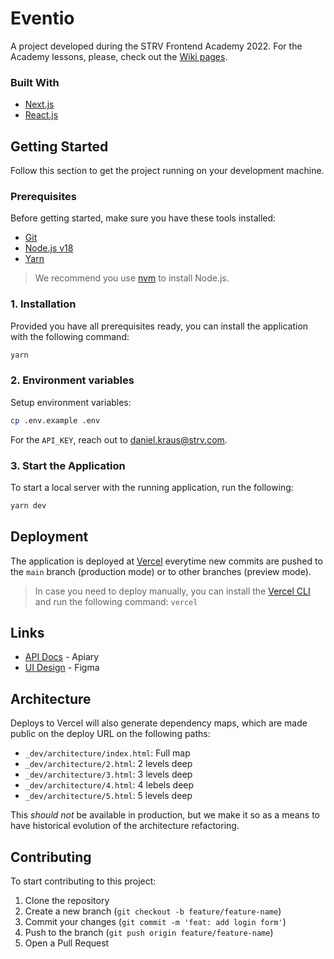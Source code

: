 # Eventio

A project developed during the STRV Frontend Academy 2022. For the Academy lessons, please, check out the [Wiki pages](https://github.com/strvcom/frontend-academy-2022/wiki).

### Built With

- [Next.js](https://nextjs.org/)
- [React.js](https://reactjs.org/)

## Getting Started

Follow this section to get the project running on your development machine.

### Prerequisites

Before getting started, make sure you have these tools installed:

- [Git](https://git-scm.com/)
- [Node.js v18](https://nodejs.org/en/)
- [Yarn](https://yarnpkg.com/)

> We recommend you use [nvm](https://github.com/nvm-sh/nvm) to install Node.js.

### 1. Installation

Provided you have all prerequisites ready, you can install the application with the following command:

```sh
yarn
```

### 2. Environment variables

Setup environment variables:

```sh
cp .env.example .env
```

For the `API_KEY`, reach out to [daniel.kraus@strv.com](mailto:daniel.kraus@strv.com?subject=FE%20Academy%3A%20I%20need%20the%20API%20Key).

### 3. Start the Application

To start a local server with the running application, run the following:

```sh
yarn dev
```

## Deployment

The application is deployed at [Vercel](https://vercel.com/) everytime new commits are pushed to the `main` branch (production mode) or to other branches (preview mode).

> In case you need to deploy manually, you can install the [Vercel CLI](https://vercel.com/cli) and run the following command: `vercel`

## Links

- [API Docs](https://strvtestprojectv2.docs.apiary.io/) - Apiary
- [UI Design](https://www.figma.com/file/1sXplbYZYnKSb6eXaJ44pT/Eventio---Frontend-Test-Project) - Figma

## Architecture

Deploys to Vercel will also generate dependency maps, which are made public on the deploy URL on the following paths:

- `_dev/architecture/index.html`: Full map
- `_dev/architecture/2.html`: 2 levels deep
- `_dev/architecture/3.html`: 3 levels deep
- `_dev/architecture/4.html`: 4 lebels deep
- `_dev/architecture/5.html`: 5 levels deep

This *should not* be available in production, but we make it so as a means to have historical evolution of the architecture refactoring.

## Contributing

To start contributing to this project:

1. Clone the repository
2. Create a new branch (`git checkout -b feature/feature-name`)
3. Commit your changes (`git commit -m 'feat: add login form'`)
4. Push to the branch (`git push origin feature/feature-name`)
5. Open a Pull Request
